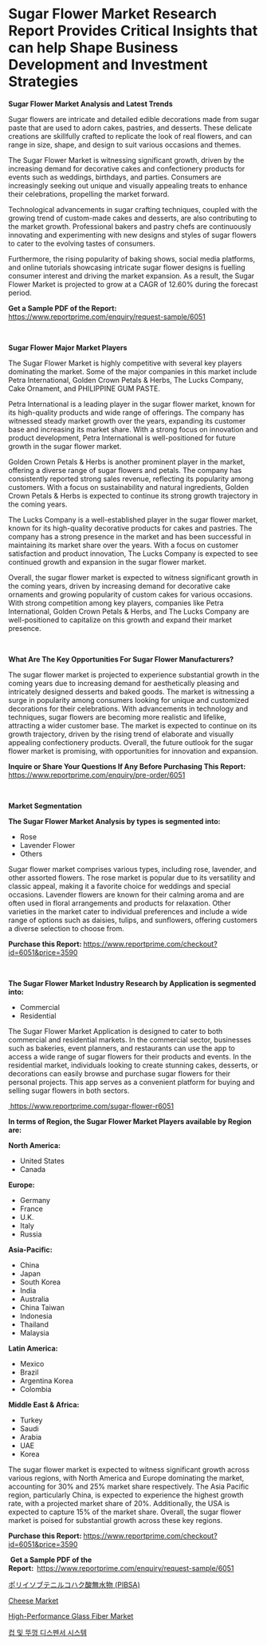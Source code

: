<p><h1>Sugar Flower Market Research Report Provides Critical Insights that can help Shape Business Development and Investment Strategies</h1></p><p><strong>Sugar Flower Market Analysis and Latest Trends</strong></p>
<p><p>Sugar flowers are intricate and detailed edible decorations made from sugar paste that are used to adorn cakes, pastries, and desserts. These delicate creations are skillfully crafted to replicate the look of real flowers, and can range in size, shape, and design to suit various occasions and themes.</p><p>The Sugar Flower Market is witnessing significant growth, driven by the increasing demand for decorative cakes and confectionery products for events such as weddings, birthdays, and parties. Consumers are increasingly seeking out unique and visually appealing treats to enhance their celebrations, propelling the market forward.</p><p>Technological advancements in sugar crafting techniques, coupled with the growing trend of custom-made cakes and desserts, are also contributing to the market growth. Professional bakers and pastry chefs are continuously innovating and experimenting with new designs and styles of sugar flowers to cater to the evolving tastes of consumers.</p><p>Furthermore, the rising popularity of baking shows, social media platforms, and online tutorials showcasing intricate sugar flower designs is fuelling consumer interest and driving the market expansion. As a result, the Sugar Flower Market is projected to grow at a CAGR of 12.60% during the forecast period.</p></p>
<p><strong>Get a Sample PDF of the Report:&nbsp;</strong> <a href="https://www.reportprime.com/enquiry/request-sample/6051">https://www.reportprime.com/enquiry/request-sample/6051</a></p>
<p>&nbsp;</p>
<p><strong>Sugar Flower Major Market Players</strong></p>
<p><p>The Sugar Flower Market is highly competitive with several key players dominating the market. Some of the major companies in this market include Petra International, Golden Crown Petals & Herbs, The Lucks Company, Cake Ornament, and PHILIPPINE GUM PASTE.</p><p>Petra International is a leading player in the sugar flower market, known for its high-quality products and wide range of offerings. The company has witnessed steady market growth over the years, expanding its customer base and increasing its market share. With a strong focus on innovation and product development, Petra International is well-positioned for future growth in the sugar flower market.</p><p>Golden Crown Petals & Herbs is another prominent player in the market, offering a diverse range of sugar flowers and petals. The company has consistently reported strong sales revenue, reflecting its popularity among customers. With a focus on sustainability and natural ingredients, Golden Crown Petals & Herbs is expected to continue its strong growth trajectory in the coming years.</p><p>The Lucks Company is a well-established player in the sugar flower market, known for its high-quality decorative products for cakes and pastries. The company has a strong presence in the market and has been successful in maintaining its market share over the years. With a focus on customer satisfaction and product innovation, The Lucks Company is expected to see continued growth and expansion in the sugar flower market.</p><p>Overall, the sugar flower market is expected to witness significant growth in the coming years, driven by increasing demand for decorative cake ornaments and growing popularity of custom cakes for various occasions. With strong competition among key players, companies like Petra International, Golden Crown Petals & Herbs, and The Lucks Company are well-positioned to capitalize on this growth and expand their market presence.</p></p>
<p>&nbsp;</p>
<p><strong>What Are The Key Opportunities For Sugar Flower Manufacturers?</strong></p>
<p><p>The sugar flower market is projected to experience substantial growth in the coming years due to increasing demand for aesthetically pleasing and intricately designed desserts and baked goods. The market is witnessing a surge in popularity among consumers looking for unique and customized decorations for their celebrations. With advancements in technology and techniques, sugar flowers are becoming more realistic and lifelike, attracting a wider customer base. The market is expected to continue on its growth trajectory, driven by the rising trend of elaborate and visually appealing confectionery products. Overall, the future outlook for the sugar flower market is promising, with opportunities for innovation and expansion.</p></p>
<p><strong>Inquire or Share Your Questions If Any Before Purchasing This Report:</strong> <a href="https://www.reportprime.com/enquiry/pre-order/6051">https://www.reportprime.com/enquiry/pre-order/6051</a></p>
<p>&nbsp;</p>
<p><strong>Market Segmentation</strong></p>
<p><strong>The Sugar Flower Market Analysis by types is segmented into:</strong></p>
<p><ul><li>Rose</li><li>Lavender Flower</li><li>Others</li></ul></p>
<p><p>Sugar flower market comprises various types, including rose, lavender, and other assorted flowers. The rose market is popular due to its versatility and classic appeal, making it a favorite choice for weddings and special occasions. Lavender flowers are known for their calming aroma and are often used in floral arrangements and products for relaxation. Other varieties in the market cater to individual preferences and include a wide range of options such as daisies, tulips, and sunflowers, offering customers a diverse selection to choose from.</p></p>
<p><strong>Purchase this Report:&nbsp;</strong><a href="https://www.reportprime.com/checkout?id=6051&price=3590">https://www.reportprime.com/checkout?id=6051&price=3590</a></p>
<p>&nbsp;</p>
<p><strong>The Sugar Flower Market Industry Research by Application is segmented into:</strong></p>
<p><ul><li>Commercial</li><li>Residential</li></ul></p>
<p><p>The Sugar Flower Market Application is designed to cater to both commercial and residential markets. In the commercial sector, businesses such as bakeries, event planners, and restaurants can use the app to access a wide range of sugar flowers for their products and events. In the residential market, individuals looking to create stunning cakes, desserts, or decorations can easily browse and purchase sugar flowers for their personal projects. This app serves as a convenient platform for buying and selling sugar flowers in both sectors.</p></p>
<p><a href="https://www.reportprime.com/sugar-flower-r6051">&nbsp;https://www.reportprime.com/sugar-flower-r6051</a></p>
<p><strong>In terms of Region, the Sugar Flower Market Players available by Region are:</strong></p>
<p>
    <p> <strong> North America: </strong>
        <ul>
            <li>United States</li>
            <li>Canada</li>
        </ul>
        </p> 
    <p> <strong> Europe: </strong>
        <ul>
            <li>Germany</li>
            <li>France</li>
            <li>U.K.</li>
            <li>Italy</li>
            <li>Russia</li>
        </ul>
        </p> 
    <p> <strong> Asia-Pacific: </strong>
        <ul>
            <li>China</li>
            <li>Japan</li>
            <li>South Korea</li>
            <li>India</li>
            <li>Australia</li>
            <li>China Taiwan</li>
            <li>Indonesia</li>
            <li>Thailand</li>
            <li>Malaysia</li>
        </ul>
        </p> 
    <p> <strong> Latin America: </strong>
        <ul>
            <li>Mexico</li>
            <li>Brazil</li>
            <li>Argentina Korea</li>
            <li>Colombia</li>
        </ul>
        </p> 
    <p> <strong> Middle East & Africa: </strong>
        <ul>
            <li>Turkey</li>
            <li>Saudi</li>
            <li>Arabia</li>
            <li>UAE</li>
            <li>Korea</li>
        </ul>
    </p>
    </p>
<p><p>The sugar flower market is expected to witness significant growth across various regions, with North America and Europe dominating the market, accounting for 30% and 25% market share respectively. The Asia Pacific region, particularly China, is expected to experience the highest growth rate, with a projected market share of 20%. Additionally, the USA is expected to capture 15% of the market share. Overall, the sugar flower market is poised for substantial growth across these key regions.</p></p>
<p><strong>Purchase this Report: </strong><a href="https://www.reportprime.com/checkout?id=6051&price=3590">https://www.reportprime.com/checkout?id=6051&price=3590</a></p>
<p>&nbsp;<strong>Get a Sample PDF of the Report:&nbsp;&nbsp;</strong><a href="https://www.reportprime.com/enquiry/request-sample/6051">https://www.reportprime.com/enquiry/request-sample/6051</a></p>
<p><strong></strong></p>
<p><p><a href="https://github.com/mohamedbakry57/Market-Research-Report-List-5/blob/main/110005084528.md">ポリイソブテニルコハク酸無水物 (PIBSA)</a></p><p><a href="https://github.com/VincentButlerjXXf/Market-Research-Report-List-1/blob/main/cheese-market.md">Cheese Market</a></p><p><a href="https://issuu.com/reportprime-2/docs/high-performance-glass-fiber-market_f18353617cc88f">High-Performance Glass Fiber Market</a></p><p><a href="https://github.com/laholand/Market-Research-Report-List-5/blob/main/9302932104780.md">컵 및 뚜껑 디스펜서 시스템</a></p></p>